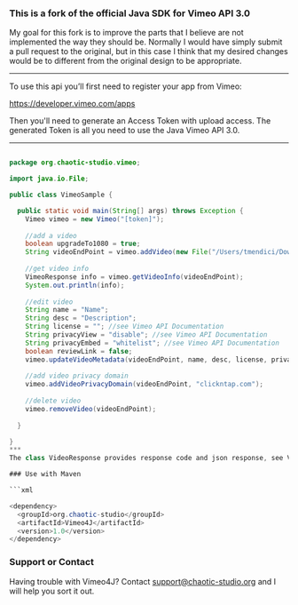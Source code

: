 ###  This is a fork of the official Java SDK for Vimeo API 3.0

My goal for this fork is to improve the parts that I believe are not implemented the way they should be. Normally I would have simply submit a pull request to the original, but in this case I think that my desired changes would be to different from the original design to be appropriate.
***
To use this api you’ll first need to register your app from Vimeo:

https://developer.vimeo.com/apps

Then you'll need to generate an Access Token with upload access.
The generated Token is all you need to use the Java Vimeo API 3.0.
***
```java

package org.chaotic-studio.vimeo;

import java.io.File;

public class VimeoSample {

  public static void main(String[] args) throws Exception {
    Vimeo vimeo = new Vimeo("[token]"); 
    
    //add a video
    boolean upgradeTo1080 = true;
    String videoEndPoint = vimeo.addVideo(new File("/Users/tmendici/Downloads/Video.AVI"), upgradeTo1080);
    
    //get video info
    VimeoResponse info = vimeo.getVideoInfo(videoEndPoint);
    System.out.println(info);
    
    //edit video
    String name = "Name";
    String desc = "Description";
    String license = ""; //see Vimeo API Documentation
    String privacyView = "disable"; //see Vimeo API Documentation
    String privacyEmbed = "whitelist"; //see Vimeo API Documentation
    boolean reviewLink = false;
    vimeo.updateVideoMetadata(videoEndPoint, name, desc, license, privacyView, privacyEmbed, reviewLink);
    
    //add video privacy domain
    vimeo.addVideoPrivacyDomain(videoEndPoint, "clickntap.com");
   
    //delete video
    vimeo.removeVideo(videoEndPoint);
    
  }

}
***
The class VideoResponse provides response code and json response, see Vimeo API documentation to check errors.

### Use with Maven

```xml

<dependency>
  <groupId>org.chaotic-studio</groupId>
  <artifactId>Vimeo4J</artifactId>
  <version>1.0</version>
</dependency>

```
### Support or Contact
Having trouble with Vimeo4J? Contact support@chaotic-studio.org and I will help you sort it out.
